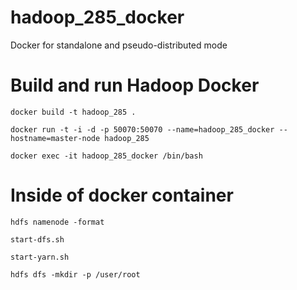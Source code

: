 # hadoop_285_docker

Docker for standalone and pseudo-distributed mode

# Build and run Hadoop Docker

`docker build -t hadoop_285 .`

`docker run -t -i -d -p 50070:50070 --name=hadoop_285_docker --hostname=master-node hadoop_285`

`docker exec -it hadoop_285_docker /bin/bash`

# Inside of docker container

`hdfs namenode -format`

`start-dfs.sh`

`start-yarn.sh`

`hdfs dfs -mkdir -p /user/root`


